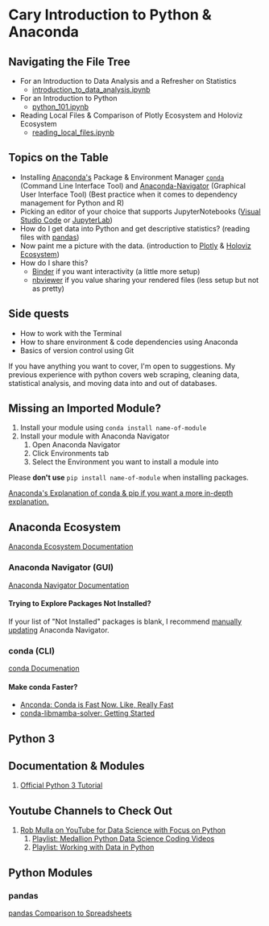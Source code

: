 # Cary Introduction to Python & Anaconda

## Navigating the File Tree

- For an Introduction to Data Analysis and a Refresher on Statistics
  - [introduction_to_data_analysis.ipynb](/notebooks/introduction_to_data_analysis.ipynb)
- For an Introduction to Python
  - [python_101.ipynb](/notebooks/python_101.ipynb)
- Reading Local Files & Comparison of Plotly Ecosystem and Holoviz Ecosystem
  - [reading_local_files.ipynb](/notebooks/reading_local_files.ipynb)

## Topics on the Table

- Installing [Anaconda's](https://www.anaconda.com/) Package & Environment Manager [`conda`](https://docs.conda.io/projects/conda/en/stable/) (Command Line Interface Tool) and [Anaconda-Navigator](https://docs.anaconda.com/navigator/index.html) (Graphical User Interface Tool) (Best practice when it comes to dependency management for Python and R)
- Picking an editor of your choice that supports JupyterNotebooks ([Visual Studio Code](https://code.visualstudio.com/) or [JupyterLab](https://jupyter.org/))
- How do I get data into Python and get descriptive statistics? (reading files with [pandas](https://pandas.pydata.org/docs/getting_started/index.html#getting-started))
- Now paint me a picture with the data. (introduction to [Plotly](https://plotly.com/python/) & [Holoviz Ecosystem](https://holoviz.org/index.html))
- How do I share this?
  - [Binder](https://mybinder.org/) if you want interactivity (a little more setup)
  - [nbviewer](https://nbviewer.org/) if you value sharing your rendered files (less setup but not as pretty)

## Side quests

- How to work with the Terminal
- How to share environment & code dependencies using Anaconda
- Basics of version control using Git

If you have anything you want to cover, I'm open to suggestions. My previous experience with python covers web scraping, cleaning data, statistical analysis, and moving data into and out of databases.

## Missing an Imported Module?

1. Install your module using `conda install name-of-module`
2. Install your module with Anaconda Navigator
    1. Open Anaconda Navigator
    2. Click Environments tab
    3. Select the Environment you want to install a module into

Please **don't use** `pip install name-of-module` when installing packages.

[Anaconda's Explanation of conda & pip if you want a more in-depth explanation.](https://www.anaconda.com/blog/understanding-conda-and-pip "https://www.anaconda.com/blog/understanding-conda-and-pip")

## Anaconda Ecosystem

[Anaconda Ecosystem Documentation](https://docs.anaconda.com/)

### Anaconda Navigator (GUI)

[Anaconda Navigator Documentation](https://docs.anaconda.com/navigator/)

#### Trying to Explore Packages Not Installed?

If your list of "Not Installed" packages is blank, I recommend [manually updating](https://docs.anaconda.com/navigator/update-navigator/#manual-update) Anaconda Navigator.

### conda (CLI)

[conda Documenation](https://docs.conda.io/projects/conda/en/stable/)

#### Make conda Faster?

- [Anconda: Conda is Fast Now. Like, Really Fast](https://www.anaconda.com/blog/conda-is-fast-now)
- [conda-libmamba-solver: Getting Started](https://conda.github.io/conda-libmamba-solver/getting-started/)

## Python 3

## Documentation & Modules

1. [Official Python 3 Tutorial](https://docs.python.org/3/tutorial/ "https://docs.python.org/3/tutorial/")

## Youtube Channels to Check Out

1. [Rob Mulla on YouTube for Data Science with Focus on Python](https://www.youtube.com/@robmulla "https://www.youtube.com/@robmulla")
    1. [Playlist: Medallion Python Data Science Coding Videos](https://www.youtube.com/playlist?list=PL7RwtdVQXQ8qxBH6ugYn50D0M5u--2Xx4 "https://www.youtube.com/playlist?list=pl7rwtdvqxq8qxbh6ugyn50d0m5u--2xx4")
    2. [Playlist: Working with Data in Python](https://www.youtube.com/playlist?list=PL7RwtdVQXQ8oYpuIIDWR0SaaSCe8ZeZ7t "https://www.youtube.com/playlist?list=pl7rwtdvqxq8oypuiidwr0saasce8zez7t")

## Python Modules

### pandas

[pandas Comparison to Spreadsheets](https://pandas.pydata.org/docs/getting_started/comparison/comparison_with_spreadsheets.html)

